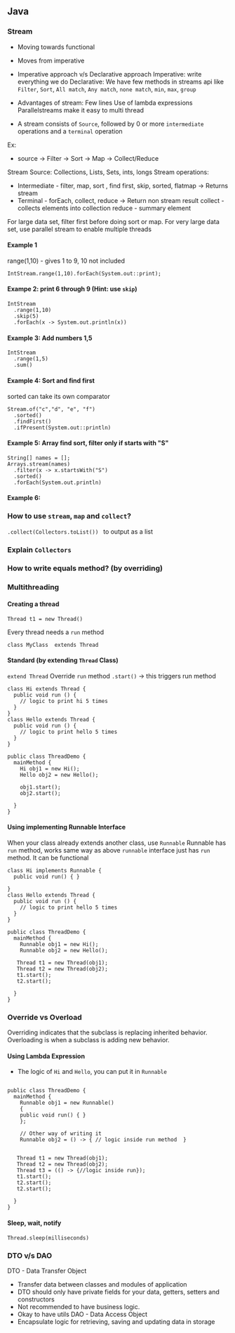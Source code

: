## Java

### Stream
- Moving towards functional
- Moves from imperative
- Imperative approach v/s Declarative approach
  Imperative: write everything we do
  Declarative: We have few methods in streams api like `Filter`, `Sort`, `All match`, `Any match`, `none match`, `min`, `max`, `group`
  
- Advantages of stream:
 Few lines
 Use of lambda expressions
 Parallelstreams make it easy to multi thread
 
- A stream consists of `Source`, followed by 0 or more `intermediate` operations and a `terminal` operation 

Ex:
- source -> Filter -> Sort -> Map -> Collect/Reduce 

Stream Source: Collections, Lists, Sets, ints, longs
Stream operations: 
 - Intermediate - filter, map, sort , find first, skip, sorted, flatmap -> Returns stream 
 - Terminal - forEach, collect, reduce -> Return non stream result
collect - collects elements into collection
reduce - summary element

For large data set, filter first before doing sort or map.
For very large data set, use parallel stream to enable multiple threads

#### Example 1
range(1,10) - gives 1 to 9, 10 not included
```
IntStream.range(1,10).forEach(System.out::print);
```
#### Exampe 2: print 6 through 9 (Hint: use `skip`)
```
IntStream
  .range(1,10)
  .skip(5)
  .forEach(x -> System.out.println(x))
```
#### Example 3: Add numbers 1,5
```
IntStream
  .range(1,5)
  .sum()
```

#### Example 4: Sort and find first
sorted can take its own comparator
```
Stream.of("c","d", "e", "f")
  .sorted()
  .findFirst()
  .ifPresent(System.out::println)
```


#### Example 5: Array find sort, filter only if starts with "S"
```
String[] names = [];
Arrays.stream(names)
  .filter(x -> x.startsWith("S")
  .sorted()
  .forEach(System.out.println)

```

#### Example 6: 

### How to use `stream`, `map` and `collect`?
`.collect(Collectors.toList()) ` to output as a list
### Explain `Collectors`

### How to write equals method? (by overriding)

### Multithreading
#### Creating a thread 
```
Thread t1 = new Thread()
```
Every thread needs a `run` method
```
class MyClass  extends Thread
```
#### Standard (by extending `Thread` Class)
`extend Thread`
Override `run` method
`.start()` -> this triggers run method

```
class Hi extends Thread {
  public void run () {
    // logic to print hi 5 times
  }
}
class Hello extends Thread {
  public void run () {
    // logic to print hello 5 times
  }
}

public class ThreadDemo {
  mainMethod {
    Hi obj1 = new Hi();
    Hello obj2 = new Hello();
    
    obj1.start();
    obj2.start();
    
  }
}
```
#### Using implementing Runnable Interface
When your class already extends another class, use `Runnable`
Runnable has `run` method, works same way as above
`runnable` interface just has `run` method. It can be functional

```
class Hi implements Runnable {
  public void run() { }

}
class Hello extends Thread {
  public void run () {
    // logic to print hello 5 times
  }
}

public class ThreadDemo {
  mainMethod {
    Runnable obj1 = new Hi();
    Runnable obj2 = new Hello();
    
   Thread t1 = new Thread(obj1);
   Thread t2 = new Thread(obj2);
   t1.start();
   t2.start();
    
  }
}

```

### Override vs Overload
 Overriding indicates that the subclass is replacing inherited behavior. Overloading is when a subclass is adding new behavior.

#### Using Lambda Expression
- The logic of `Hi` and `Hello`, you can put it in `Runnable`
```

public class ThreadDemo {
  mainMethod {
    Runnable obj1 = new Runnable() 
    {
    public void run() { }
    };

    // Other way of writing it
    Runnable obj2 = () -> { // logic inside run method  } 
    
    
   Thread t1 = new Thread(obj1);
   Thread t2 = new Thread(obj2);
   Thread t3 = (() -> {//logic inside run});
   t1.start();
   t2.start();
   t2.start();
    
  }
}
```

#### Sleep, wait, notify
```Thread.sleep(milliseconds)```


### DTO v/s DAO
DTO - Data Transfer Object
  - Transfer data between classes and modules of application
  - DTO should only have private fields for your data, getters, setters and constructors
  - Not recommended to have business logic. 
  - Okay to have utils
DAO - Data Access Object
  - Encapsulate logic for retrieving, saving and updating data in storage
